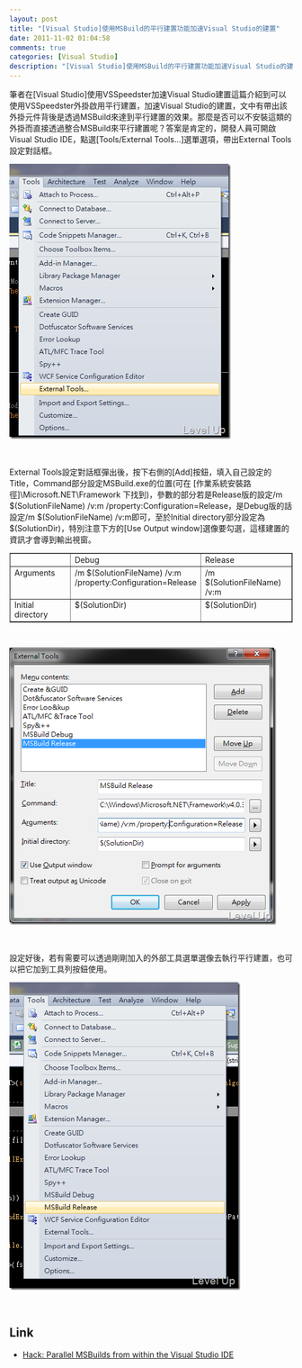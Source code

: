 ```yaml
---
layout: post
title: "[Visual Studio]使用MSBuild的平行建置功能加速Visual Studio的建置"
date: 2011-11-02 01:04:58
comments: true
categories: [Visual Studio]
description: "[Visual Studio]使用MSBuild的平行建置功能加速Visual Studio的建置"
---
```

<p>筆者在[Visual Studio]使用VSSpeedster加速Visual Studio建置</a>這篇介紹到可以使用VSSpeedster外掛啟用平行建置，加速Visual Studio的建置，文中有帶出該外掛元件背後是透過MSBuild來達到平行建置的效果。那麼是否可以不安裝這類的外掛而直接透過整合MSBuild來平行建置呢？答案是肯定的，開發人員可開啟Visual Studio IDE，點選[Tools/External Tools...]選單選項，帶出External Tools設定對話框。</p>  <p><a href="http://files.dotblogs.com.tw/larrynung/1111/c146141457b2_B146/image_2.png"><img style="border-right-width: 0px; border-top-width: 0px; border-bottom-width: 0px; border-left-width: 0px" border="0" alt="image" src="\images\posts\49918\image_thumb.png" width="394" height="489" /></a></p>  <p> </p>  <p>External Tools設定對話框彈出後，按下右側的[Add]按鈕，填入自己設定的Title，Command部分設定MSBuild.exe的位置(可在 [作業系統安裝路徑]\Microsoft.NET\Framework 下找到)，參數的部分若是Release版的設定/m $(SolutionFileName) /v:m /property:Configuration=Release，是Debug版的話設定/m $(SolutionFileName) /v:m即可，至於Initial directory部分設定為$(SolutionDir)，特別注意下方的[Use Output window]選像要勾選，這樣建置的資訊才會導到輸出視窗。</p>  <table border="1" cellspacing="0" cellpadding="2" width="640"><tbody>     <tr>       <td valign="top" width="213"> </td>        <td valign="top" width="213">Debug</td>        <td valign="top" width="213">Release</td>     </tr>      <tr>       <td valign="top" width="213">Arguments</td>        <td valign="top" width="213">/m $(SolutionFileName) /v:m /property:Configuration=Release</td>        <td valign="top" width="213">/m $(SolutionFileName) /v:m</td>     </tr>      <tr>       <td valign="top" width="213">Initial directory</td>        <td valign="top" width="213">$(SolutionDir)</td>        <td valign="top" width="213">$(SolutionDir)</td>     </tr>   </tbody></table>  <p> </p>  <p><a href="http://files.dotblogs.com.tw/larrynung/1111/c146141457b2_B146/image_6.png"><img style="border-right-width: 0px; border-top-width: 0px; border-bottom-width: 0px; border-left-width: 0px" border="0" alt="image" src="\images\posts\49918\image_thumb_2.png" width="475" height="492" /></a> </p>  <p> </p>  <p>設定好後，若有需要可以透過剛剛加入的外部工具選單選像去執行平行建置，也可以把它加到工具列按鈕使用。</p>  <p><a href="http://files.dotblogs.com.tw/larrynung/1111/c146141457b2_B146/image_8.png"><img style="border-right-width: 0px; border-top-width: 0px; border-bottom-width: 0px; border-left-width: 0px" border="0" alt="image" src="\images\posts\49918\image_thumb_3.png" width="411" height="547" /></a></p>  <p> </p>  <h2>Link</h2>  <ul>   <li><a href="http://www.hanselman.com/blog/HackParallelMSBuildsFromWithinTheVisualStudioIDE.aspx" target="_blank">Hack: Parallel MSBuilds from within the Visual Studio IDE </li> </ul>